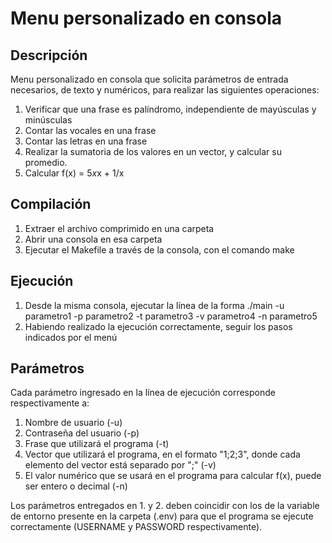 # Menu personalizado en consola

## Descripción

Menu personalizado en consola que solicita parámetros de entrada necesarios, de texto y numéricos, para realizar las siguientes operaciones:
1. Verificar que una frase es palíndromo, independiente de mayúsculas y minúsculas
2. Contar las vocales en una frase
3. Contar las letras en una frase
4. Realizar la sumatoria de los valores en un vector, y calcular su promedio.
5. Calcular f(x) = 5*x*x + 1/x

## Compilación

1. Extraer el archivo comprimido en una carpeta
2. Abrir una consola en esa carpeta
3. Ejecutar el Makefile a través de la consola, con el comando make

## Ejecución
1. Desde la misma consola, ejecutar la línea de la forma 
./main -u parametro1 -p parametro2 -t parametro3 -v parametro4 -n parametro5
2. Habiendo realizado la ejecución correctamente, seguir los pasos indicados por el menú

## Parámetros
Cada parámetro ingresado en la línea de ejecución corresponde respectivamente a:
1. Nombre de usuario (-u) 
2. Contraseña del usuario (-p)
3. Frase que utilizará el programa (-t)
4. Vector que utilizará el programa, en el formato "1;2;3", donde cada elemento del vector está separado por ";" (-v)
5. El valor numérico que se usará en el programa para calcular f(x), puede ser entero o decimal (-n)

Los parámetros entregados en 1. y 2. deben coincidir con los de la variable de entorno presente en la carpeta (.env) para
que el programa se ejecute correctamente (USERNAME y PASSWORD respectivamente).